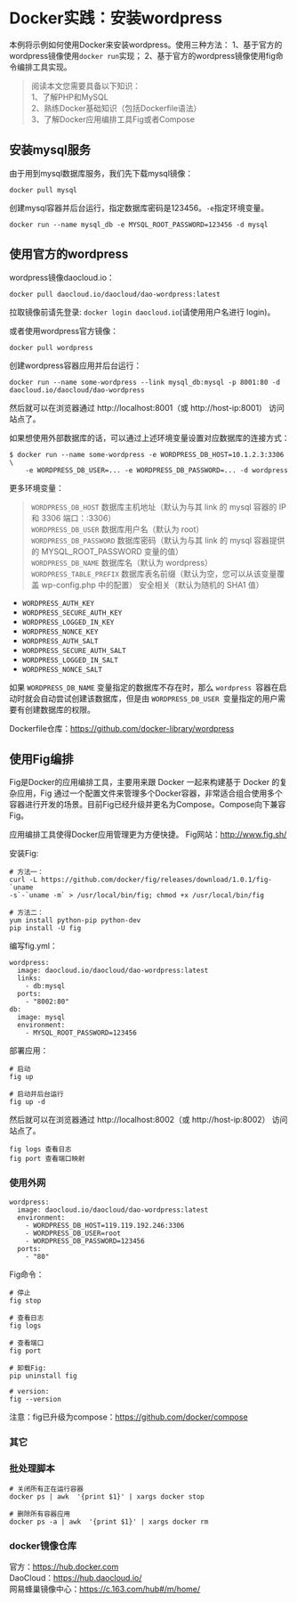 # Docker实践：安装wordpress

本例将示例如何使用Docker来安装wordpress。使用三种方法：
1、基于官方的wordpress镜像使用`docker run`实现；
2、基于官方的wordpress镜像使用fig命令编排工具实现。  

>阅读本文您需要具备以下知识：  
1、了解PHP和MySQL   
2、熟练Docker基础知识（包括Dockerfile语法）  
3、了解Docker应用编排工具Fig或者Compose  

## 安装mysql服务

由于用到mysql数据库服务，我们先下载mysql镜像：  
```
docker pull mysql
```

创建mysql容器并后台运行，指定数据库密码是123456。`-e`指定环境变量。  
```
docker run --name mysql_db -e MYSQL_ROOT_PASSWORD=123456 -d mysql
```

## 使用官方的wordpress

wordpress镜像daocloud.io：  
```
docker pull daocloud.io/daocloud/dao-wordpress:latest
```
拉取镜像前请先登录: `docker login daocloud.io`(请使用用户名进行 login)。  

或者使用wordpress官方镜像：  
```
docker pull wordpress
```

创建wordpress容器应用并后台运行：
```
docker run --name some-wordpress --link mysql_db:mysql -p 8001:80 -d daocloud.io/daocloud/dao-wordpress
```

然后就可以在浏览器通过 http://localhost:8001（或 http://host-ip:8001） 访问站点了。  

如果想使用外部数据库的话，可以通过上述环境变量设置对应数据库的连接方式：
```
$ docker run --name some-wordpress -e WORDPRESS_DB_HOST=10.1.2.3:3306 \
    -e WORDPRESS_DB_USER=... -e WORDPRESS_DB_PASSWORD=... -d wordpress
```	

更多环境变量：  
> `WORDPRESS_DB_HOST` 数据库主机地址（默认为与其 link 的 mysql 容器的 IP 和 3306 端口：<mysql-ip>:3306）  
`WORDPRESS_DB_USER` 数据库用户名（默认为 root）  
`WORDPRESS_DB_PASSWORD` 数据库密码（默认为与其 link 的 mysql 容器提供的 MYSQL_ROOT_PASSWORD 变量的值）  
`WORDPRESS_DB_NAME` 数据库名（默认为 wordpress）  
`WORDPRESS_TABLE_PREFIX` 数据库表名前缀（默认为空，您可以从该变量覆盖 wp-config.php 中的配置）
安全相关（默认为随机的 SHA1 值）  
- `WORDPRESS_AUTH_KEY`  
- `WORDPRESS_SECURE_AUTH_KEY`  
- `WORDPRESS_LOGGED_IN_KEY`  
- `WORDPRESS_NONCE_KEY`  
- `WORDPRESS_AUTH_SALT`  
- `WORDPRESS_SECURE_AUTH_SALT`  
- `WORDPRESS_LOGGED_IN_SALT`  
- `WORDPRESS_NONCE_SALT`  

如果 `WORDPRESS_DB_NAME` 变量指定的数据库不存在时，那么 `wordpress `容器在启动时就会自动尝试创建该数据库，但是由 `WORDPRESS_DB_USER `变量指定的用户需要有创建数据库的权限。  

Dockerfile仓库：https://github.com/docker-library/wordpress	
	
## 使用Fig编排

Fig是Docker的应用编排工具，主要用来跟 Docker 一起来构建基于 Docker 的复杂应用，Fig 通过一个配置文件来管理多个Docker容器，非常适合组合使用多个容器进行开发的场景。目前Fig已经升级并更名为Compose。Compose向下兼容Fig。  

应用编排工具使得Docker应用管理更为方便快捷。 Fig网站：http://www.fig.sh/  

安装Fig:
```
# 方法一：
curl -L https://github.com/docker/fig/releases/download/1.0.1/fig-`uname 
-s`-`uname -m` > /usr/local/bin/fig; chmod +x /usr/local/bin/fig

# 方法二：
yum install python-pip python-dev
pip install -U fig
```

编写fig.yml：  
```
wordpress:
  image: daocloud.io/daocloud/dao-wordpress:latest
  links:
    - db:mysql
  ports:
    - "8002:80"
db:
  image: mysql
  environment:
    - MYSQL_ROOT_PASSWORD=123456
```

部署应用：
```
# 启动
fig up

# 启动并后台运行
fig up -d
```

然后就可以在浏览器通过 http://localhost:8002（或 http://host-ip:8002） 访问站点了。 

```
fig logs 查看日志
fig port 查看端口映射
```

### 使用外网
```
wordpress:
  image: daocloud.io/daocloud/dao-wordpress:latest
  environment:
    - WORDPRESS_DB_HOST=119.119.192.246:3306
    - WORDPRESS_DB_USER=root
    - WORDPRESS_DB_PASSWORD=123456
  ports:
    - "80"
```   

Fig命令：  
```
# 停止
fig stop

# 查看日志
fig logs 

# 查看端口 
fig port

# 卸载Fig:
pip uninstall fig

# version:
fig --version
```

注意：fig已升级为compose：https://github.com/docker/compose


### 其它
### 批处理脚本
```
# 关闭所有正在运行容器
docker ps | awk  '{print $1}' | xargs docker stop

# 删除所有容器应用
docker ps -a | awk  '{print $1}' | xargs docker rm
```

### docker镜像仓库
官方：https://hub.docker.com  
DaoCloud：https://hub.daocloud.io/  
网易蜂巢镜像中心：https://c.163.com/hub#/m/home/  

